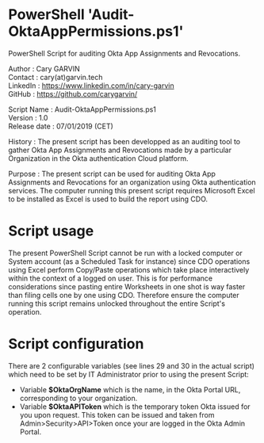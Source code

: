 # PowerShell 'Audit-OktaAppPermissions.ps1'  
PowerShell Script for auditing Okta App Assignments and Revocations.
  
Author       : Cary GARVIN  
Contact      : cary(at)garvin.tech  
LinkedIn     : https://www.linkedin.com/in/cary-garvin  
GitHub       : https://github.com/carygarvin/  


Script Name  : Audit-OktaAppPermissions.ps1  
Version      : 1.0  
Release date : 07/01/2019 (CET)  

History      : The present script has been developped as an auditing tool to gather Okta App Assignments and Revocations made by a particular Organization in the Okta authentication Cloud platform.  

Purpose      : The present script can be used for auditing Okta App Assignments and Revocations for an organization using Okta authentication services. The computer running this present script requires Microsoft Excel to be installed as Excel is used to build the report using CDO.  

# Script usage
The present PowerShell Script cannot be run with a locked computer or System account (as a Scheduled Task for instance) since CDO operations using Excel perform Copy/Paste operations which take place interactively within the context of a logged on user. This is for performance considerations since pasting entire Worksheets in one shot is way faster than filing cells one by one using CDO. Therefore ensure the computer running this script remains unlocked throughout the entire Script's operation.  

# Script configuration
There are 2 configurable variables (see lines 29 and 30 in the actual script) which need to be set by IT Administrator prior to using the present Script:  
* Variable **$OktaOrgName** which is the name, in the Okta Portal URL, corresponding to your organization.  
* Variable **$OktaAPIToken** which is the temporary token Okta issued for you upon request. This token can be issued and taken from Admin>Security>API>Token once your are logged in the Okta Admin Portal.  
